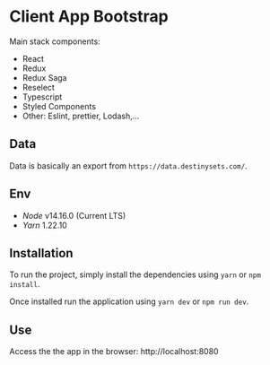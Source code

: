 # Client App Bootstrap

Main stack components:

- React
- Redux
- Redux Saga
- Reselect
- Typescript
- Styled Components
- Other: Eslint, prettier, Lodash,...

## Data

Data is basically an export from `https://data.destinysets.com/`.

## Env

- _Node_ v14.16.0 (Current LTS)
- _Yarn_ 1.22.10

## Installation

To run the project, simply install the dependencies using `yarn` or `npm install`.

Once installed run the application using `yarn dev` or `npm run dev`.

## Use

Access the the app in the browser: http://localhost:8080
